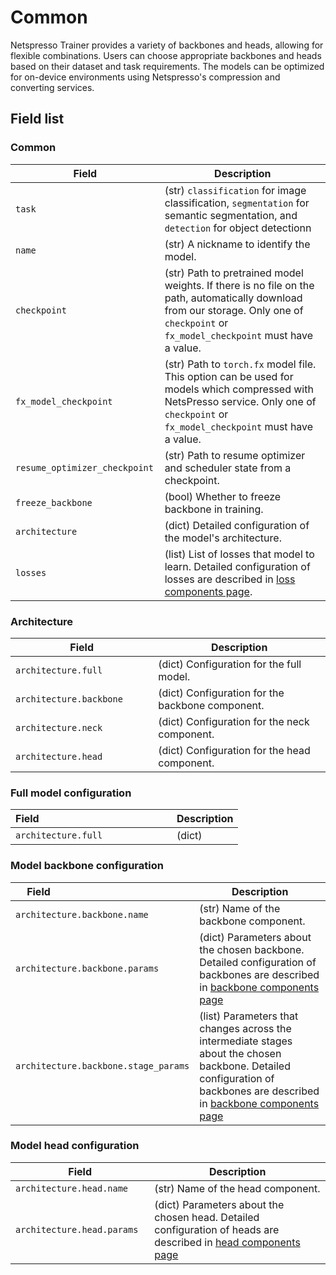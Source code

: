 # Common

Netspresso Trainer provides a variety of backbones and heads, allowing for flexible combinations. Users can choose appropriate backbones and heads based on their dataset and task requirements. The models can be optimized for on-device environments using Netspresso's compression and converting services.

## Field list

### Common

| Field <img width=200/> | Description |
|---|---|
| `task` | (str) `classification` for image classification, `segmentation` for semantic segmentation, and `detection` for object detectionn |
| `name` | (str) A nickname to identify the model. |
| `checkpoint` | (str) Path to pretrained model weights. If there is no file on the path, automatically download from our storage. Only one of `checkpoint` or `fx_model_checkpoint` must have a value. |
| `fx_model_checkpoint` | (str) Path to `torch.fx` model file. This option can be used for models which compressed with NetsPresso service. Only one of `checkpoint` or `fx_model_checkpoint` must have a value. |
| `resume_optimizer_checkpoint` | (str) Path to resume optimizer and scheduler state from a checkpoint. |
| `freeze_backbone` | (bool) Whether to freeze backbone in training. |
| `architecture` | (dict) Detailed configuration of the model's architecture. |
| `losses` | (list) List of losses that model to learn. Detailed configuration of losses are described in [loss components page](../losses/). |

### Architecture

| Field <img width=200/> | Description |
|---|---|
| `architecture.full` | (dict) Configuration for the full model. |
| `architecture.backbone` | (dict) Configuration for the backbone component. |
| `architecture.neck` | (dict) Configuration for the neck component. |
| `architecture.head` | (dict) Configuration for the head component. |

### Full model configuration

| Field <img width=200/> | Description |
|---|---|
| `architecture.full` | (dict) |

### Model backbone configuration

| Field <img width=200/> | Description |
|---|---|
| `architecture.backbone.name` | (str) Name of the backbone component. |
| `architecture.backbone.params` | (dict) Parameters about the chosen backbone. Detailed configuration of backbones are described in [backbone components page](../backbones) |
| `architecture.backbone.stage_params` | (list) Parameters that changes across the intermediate stages about the chosen backbone. Detailed configuration of backbones are described in [backbone components page](../backbones) |

### Model head configuration

| Field <img width=200/> | Description |
|---|---|
| `architecture.head.name` | (str) Name of the head component. |
| `architecture.head.params` | (dict) Parameters about the chosen head. Detailed configuration of heads are described in [head components page](../heads/) |